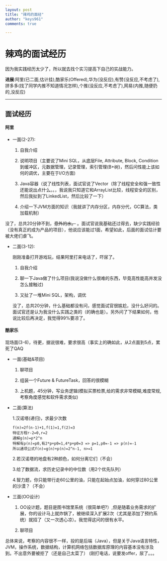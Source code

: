 ```yaml
---
layout: post
title: "辣鸡的面经"
author: "keys961"
comments: true

---
```

# 辣鸡的面试经历

因为我实践经历太少了，所以就去找个实习提高下自己的实战能力。

**进展**:阿里(已二面,估计挂),酷家乐(Offered),华为(没反应),有赞(没反应,不考虑了),拼多多(找了同学内推不知道情况怎样),个推(没反应,不考虑了),网易(内推,随便扔的,没反应)

---

## 面试经历

#### 阿里

- 一面(2-27):

	1. 自我介绍
	
	2. 说明项目（主要说了Mini SQL，从底层File, Attribute, Block, Condition到缓冲区，元数据管理，记录管理，索引管理(B+树)，然后问性能上该如何的调优，主要在于I/O方面)

	3. Java容器（说了线性列表，面试官说了Vector（除了线程安全和强一致性还能说出点什么。。，我说我只知道它和ArrayList比较，线程安全的区别，然后我扯到了LinkedList，然后比较了一下）

	4. 介绍一下JVM方面的知识（我就讲了内存分区，内存分代，GC算法，类加载机制）

没了，总共20分钟不到，~~意外的水。~~ 。面试官说我基础还过得去，缺少实践经验（没有真正的成为产品的项目），他说应该能过1面，希望如此，后面的面试估计要被大佬们虐飞。

- 二面(3-12):

	刚刚准备打开游戏玩，结果阿里打来电话了，吓尿了。

	1. 自我介绍

	2. 聊一下Java做了什么项目(我说没做什么很难的东西，毕竟高性能高并发没怎么接触过)

	3. 又扯了一堆Mini SQL，架构，调优

	没了，总共20分钟，什么基础都没有问，感觉面试官很尴尬，没什么好问的。面试官还是认为我没什么实践之类的（的确也是）。另外问了下结果如何，他说比较后再决定，我觉得99%要凉了。


#### 酷家乐

现场面(3-6)，待更，据说很难，要求很高（事实上的确如此，从2点面到5点，累死了QAQ

- 一面(基础&项目)

	1. 聊项目
	
	2. 组装一个Future<V> & FutureTask<V>，回答的很模糊
	
	3. 上机题，45分钟，写业务逻辑(模拟买票检票,给的需求非常模糊,难度常规,考察角度感觉和软件需求类似)

- 二面(算法)

	1.汉诺塔(递归)，求最少次数

	```
	f(n)=2f(n-1)+1,f(1)=1,f(2)=3
	特征方程r-2=0,r=2
	通解g(n)=p*2^n
	特解有p(n)=p0,有2*p+p0=1,4*p+p0=3 => p=1,p0=-1 => p(n)=-1
	所以通项公式f(n)=g(n)+p(n)=2^n-1, n>=1
	```

	2.若汉诺塔的地盘有2种颜色，如何分离它们（不会）

	3.给了数据流，求历史记录中的中位数（用2个优先队列）

	4.智力题，你只能带行走60公里的油，只能在起始点加油，如何穿过80公里的沙漠？（不会）

- 三面(OO设计)

	1. OO设计题，题目是图书馆里系统（很简单吧?）,但是随着业务需求的扩展，你的设计马上就炸锅了，被继续深入扩展2次（尤其是添加了预约系统）就招了（又一次透心凉）。我觉得这问的很有水平。

	2. 聊项目

总体来说，考察的内容很不一样，投的是后端（Java），但是关于Java语言特性，JVM，操作系统，数据结构，计算机网络包括数据库原理的内容基本没有涉及到。不出意外要被拒了（还是自己太菜了）
(刚打电话，说要发offer，尿了。。。
